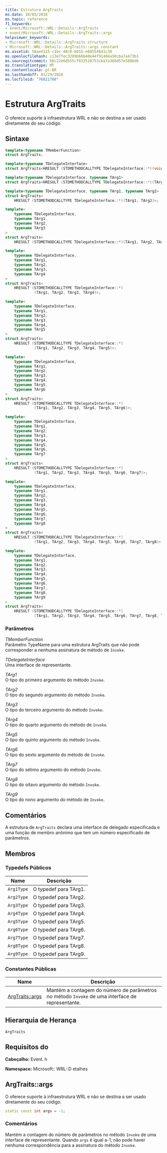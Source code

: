 ```yaml
---
title: Estrutura ArgTraits
ms.date: 10/03/2018
ms.topic: reference
f1_keywords:
- event/Microsoft::WRL::Details::ArgTraits
- event/Microsoft::WRL::Details::ArgTraits::args
helpviewer_keywords:
- Microsoft::WRL::Details::ArgTraits structure
- Microsoft::WRL::Details::ArgTraits::args constant
ms.assetid: 58ae4115-c1bc-48c8-b01b-e60554841c30
ms.openlocfilehash: c13e7fec3289b66b40e44f91404a50cba7a473b1
ms.sourcegitcommit: b8c22e6d555cf833510753cba7a368d57e5886db
ms.translationtype: MT
ms.contentlocale: pt-BR
ms.lasthandoff: 01/29/2020
ms.locfileid: "76821708"
---
```

# <a name="argtraits-structure"></a>Estrutura ArgTraits

O oferece suporte à infraestrutura WRL e não se destina a ser usado diretamente do seu código.

## <a name="syntax"></a>Sintaxe

```cpp
template<typename TMemberFunction>
struct ArgTraits;

template<typename TDelegateInterface>
struct ArgTraits<HRESULT (STDMETHODCALLTYPE TDelegateInterface::*)(void)>;

template<typename TDelegateInterface, typename TArg1>
struct ArgTraits<HRESULT (STDMETHODCALLTYPE TDelegateInterface::*)(TArg1)>;

template<typename TDelegateInterface, typename TArg1, typename TArg2>
struct ArgTraits<
    HRESULT (STDMETHODCALLTYPE TDelegateInterface::*)(TArg1, TArg2)>;

template<
    typename TDelegateInterface,
    typename TArg1,
    typename TArg2,
    typename TArg3
>
struct ArgTraits<
    HRESULT (STDMETHODCALLTYPE TDelegateInterface::*)(TArg1, TArg2, TArg3)>;

template<
    typename TDelegateInterface,
    typename TArg1,
    typename TArg2,
    typename TArg3,
    typename TArg4
>
struct ArgTraits<
    HRESULT (STDMETHODCALLTYPE TDelegateInterface::*)
             (TArg1, TArg2, TArg3, TArg4)>;

template<
    typename TDelegateInterface,
    typename TArg1,
    typename TArg2,
    typename TArg3,
    typename TArg4,
    typename TArg5
>
struct ArgTraits<
    HRESULT (STDMETHODCALLTYPE TDelegateInterface::*)
             (TArg1, TArg2, TArg3, TArg4, TArg5)>;

template<
    typename TDelegateInterface,
    typename TArg1,
    typename TArg2,
    typename TArg3,
    typename TArg4,
    typename TArg5,
    typename TArg6
>
struct ArgTraits<
    HRESULT (STDMETHODCALLTYPE TDelegateInterface::*)
             (TArg1, TArg2, TArg3, TArg4, TArg5, TArg6)>;

template<
    typename TDelegateInterface,
    typename TArg1,
    typename TArg2,
    typename TArg3,
    typename TArg4,
    typename TArg5,
    typename TArg6,
    typename TArg7
>
struct ArgTraits<
    HRESULT (STDMETHODCALLTYPE TDelegateInterface::*)
             (TArg1, TArg2, TArg3, TArg4, TArg5, TArg6, TArg7)>;

template<
    typename TDelegateInterface,
    typename TArg1,
    typename TArg2,
    typename TArg3,
    typename TArg4,
    typename TArg5,
    typename TArg6,
    typename TArg7,
    typename TArg8
>
struct ArgTraits<
    HRESULT (STDMETHODCALLTYPE TDelegateInterface::*)
             (TArg1, TArg2, TArg3, TArg4, TArg5, TArg6, TArg7, TArg8)>;

template<
    typename TDelegateInterface,
    typename TArg1,
    typename TArg2,
    typename TArg3,
    typename TArg4,
    typename TArg5,
    typename TArg6,
    typename TArg7,
    typename TArg8,
    typename TArg9
>
struct ArgTraits<
    HRESULT (STDMETHODCALLTYPE TDelegateInterface::*)
             (TArg1, TArg2, TArg3, TArg4, TArg5, TArg6, TArg7, TArg8, TArg9)>;
```

### <a name="parameters"></a>Parâmetros

*TMemberFunction*<br/>
Parâmetro TypeName para uma estrutura ArgTraits que não pode corresponder a nenhuma assinatura de método de `Invoke`.

*TDelegateInterface*<br/>
Uma interface de representante.

*TArg1*<br/>
O tipo do primeiro argumento do método `Invoke`.

*TArg2*<br/>
O tipo do segundo argumento do método `Invoke`.

*TArg3*<br/>
O tipo do terceiro argumento do método `Invoke`.

*TArg4*<br/>
O tipo do quarto argumento do método de `Invoke`.

*TArg5*<br/>
O tipo do quinto argumento do método `Invoke`.

*TArg6*<br/>
O tipo do sexto argumento do método de `Invoke`.

*TArg7*<br/>
O tipo do sétimo argumento do método `Invoke`.

*TArg8*<br/>
O tipo do oitavo argumento do método `Invoke`.

*TArg9*<br/>
O tipo do nono argumento do método de `Invoke`.

## <a name="remarks"></a>Comentários

A estrutura de `ArgTraits` declara uma interface de delegado especificada e uma função de membro anônimo que tem um número especificado de parâmetros.

## <a name="members"></a>Membros

### <a name="public-typedefs"></a>Typedefs Públicos

Name       | Descrição
---------- | ----------------------
`Arg1Type` | O typedef para TArg1.
`Arg2Type` | O typedef para TArg2.
`Arg3Type` | O typedef para TArg3.
`Arg4Type` | O typedef para TArg4.
`Arg5Type` | O typedef para TArg5.
`Arg6Type` | O typedef para TArg6.
`Arg7Type` | O typedef para TArg7.
`Arg8Type` | O typedef para TArg8.
`Arg9Type` | O typedef para TArg9.

### <a name="public-constants"></a>Constantes Públicas

Name                     | Descrição
------------------------ | ---------------------------------------------------------------------------------------
[ArgTraits::args](#args) | Mantém a contagem do número de parâmetros no método `Invoke` de uma interface de representante.

## <a name="inheritance-hierarchy"></a>Hierarquia de Herança

`ArgTraits`

## <a name="requirements"></a>Requisitos do

**Cabeçalho:** Event. h

**Namespace:** Microsoft:: WRL::D etalhes

## <a name="args"></a>ArgTraits::args

O oferece suporte à infraestrutura WRL e não se destina a ser usado diretamente do seu código.

```cpp
static const int args = -1;
```

### <a name="remarks"></a>Comentários

Mantém a contagem do número de parâmetros no método `Invoke` de uma interface de representante. Quando `args` é igual a-1, não pode haver nenhuma correspondência para a assinatura do método `Invoke`.
